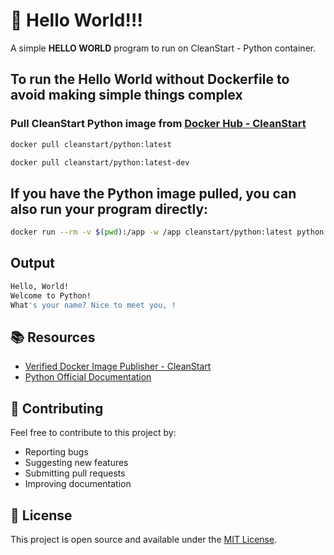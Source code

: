 # 🚀 Hello World!!! 

A simple **HELLO WORLD** program to run on CleanStart - Python container. 

## To run the Hello World without Dockerfile to avoid making simple things complex

### Pull CleanStart Python image from [Docker Hub - CleanStart](https://hub.docker.com/u/cleanstart) 
```bash
docker pull cleanstart/python:latest
```
```bash
docker pull cleanstart/python:latest-dev
```

## If you have the Python image pulled, you can also run your program directly:
```bash
docker run --rm -v $(pwd):/app -w /app cleanstart/python:latest python hello_world.py
```
## Output 
```bash
Hello, World!
Welcome to Python!
What's your name? Nice to meet you, !
```

## 📚 Resources

- [Verified Docker Image Publisher - CleanStart](https://cleanstart.com/)
- [Python Official Documentation](https://docs.python.org/)

## 🤝 Contributing

Feel free to contribute to this project by:
- Reporting bugs
- Suggesting new features
- Submitting pull requests
- Improving documentation

## 📄 License
This project is open source and available under the [MIT License](LICENSE).